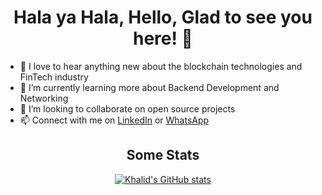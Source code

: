 
<h1 align="center">Hala ya Hala, Hello, Glad to see you here! 👋</h1>

<!--
**Khalidmamdou7/khalidmamdou7** is a ✨ _special_ ✨ repository because its `README.md` (this file) appears on your GitHub profile.

Here are some ideas to get you started:

- 🔭 I’m currently working on ...
- 🌱 I’m currently learning ...
- 👯 I’m looking to collaborate on ...
- 🤔 I’m looking for help with ...
- 💬 Ask me about ...
- 📫 How to reach me: ...
- 😄 Pronouns: ...
- ⚡ Fun fact: ...
-->
- 🔭 I love to hear anything new about the blockchain technologies and FinTech industry
- 🌱 I’m currently learning more about Backend Development and Networking
- 👯 I’m looking to collaborate on open source projects
- 📫 Connect with me on [LinkedIn](https://www.linkedin.com/in/khalidmamdou7/) or [WhatsApp](https://wa.me/201141187015)

 
<h2 align="center">Some Stats</h2>
<div align="center">

[![Khalid's GitHub stats](https://github-readme-stats.vercel.app/api?username=khalidmamdou7)](https://github.com/anuraghazra/github-readme-stats)

</div>
